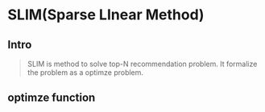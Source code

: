 # SLIM(Sparse LInear Method)

## Intro
> SLIM is method to solve top-N recommendation problem. It formalize the problem as a optimze problem.

## optimze function
